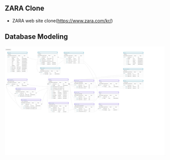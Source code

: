 ## ZARA Clone
- ZARA web site clone(https://www.zara.com/kr/)

## Database Modeling
![zara_modeling_aquerytool](ZARA_20200227_06_10.png)

